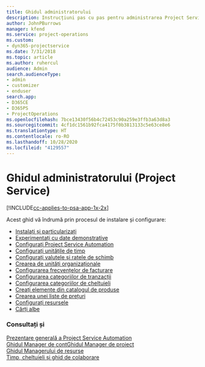 ```yaml
---
title: Ghidul administratorului
description: Instrucțiuni pas cu pas pentru administrarea Project Service
author: JohnPBurrows
manager: kfend
ms.service: project-operations
ms.custom:
- dyn365-projectservice
ms.date: 7/31/2018
ms.topic: article
ms.author: ruhercul
audience: Admin
search.audienceType:
- admin
- customizer
- enduser
search.app:
- D365CE
- D365PS
- ProjectOperations
ms.openlocfilehash: 7bce13430f56b4c72453c90a259e3ffb3a63d8a3
ms.sourcegitcommit: 4cf1dc1561b92fca4175f0b3813133c5e63ce8e6
ms.translationtype: HT
ms.contentlocale: ro-RO
ms.lasthandoff: 10/28/2020
ms.locfileid: "4129557"
---
```

# <a name="administrator-guide-project-service"></a>Ghidul administratorului (Project Service)

[!INCLUDE[cc-applies-to-psa-app-1x-2x](../includes/cc-applies-to-psa-app-1x-2x.md)]

Acest ghid vă îndrumă prin procesul de instalare și configurare:  
  
- [Instalați și particularizați](install-customize.md)
- [Experimentați cu date demonstrative](use-demo-data.md)
- [Configurați Project Service Automation](configure.md)
- [Configurați unitățile de timp](set-up-time-units.md)
- [Configurați valutele și ratele de schimb](set-up-currencies-exchange-rates.md)
- [Crearea de unități organizaționale](create-organizational-units.md)
- [Configurarea frecvențelor de facturare](set-up-invoice-frequencies.md)
- [Configurarea categoriilor de tranzacții](configure-transaction-categories.md)
- [Configurarea categoriilor de cheltuieli](configure-expense-categories.md)
- [Creați elemente din catalogul de produse](create-product-catalog-items.md)
- [Crearea unei liste de prețuri](create-price-list.md)
- [Configurați resursele](set-up-resources.md)
- [Cărți albe](white-papers.md)
  
### <a name="see-also"></a>Consultați și  
 [Prezentare generală a Project Service Automation](../psa/overview.md)    
 [Ghidul Manager de cont](../psa/account-manager-guide.md)[Ghidul Manager de proiect](../psa/project-manager-guide.md)   
 [Ghidul Managerului de resurse](../psa/resource-manager-guide.md)   
 [Timp, cheltuieli și ghid de colaborare](../psa/time-expense-collaboration-guide.md)
